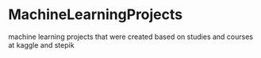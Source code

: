 # MachineLearningProjects
machine learning projects that were created based on studies and courses at kaggle and stepik
